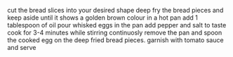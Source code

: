 cut the bread slices into your desired shape
deep fry the bread pieces and keep aside until it shows a golden brown colour
in a hot pan add 1 tablespoon of oil
pour whisked eggs in the pan
add pepper and salt to taste
cook for 3-4 minutes while stirring continuosly
remove the pan and spoon the cooked egg on the deep fried bread pieces.
garnish with tomato sauce and serve
